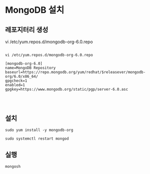 # MongoDB 설치

## 레포지터리 생성

vi /etc/yum.repos.d/mongodb-org-6.0.repo

<pre>
<code>
vi /etc/yum.repos.d/mongodb-org-6.0.repo

[mongodb-org-6.0]
name=MongoDB Repository
baseurl=https://repo.mongodb.org/yum/redhat/$releasever/mongodb-org/6.0/x86_64/
gpgcheck=1
enabled=1
gpgkey=https://www.mongodb.org/static/pgp/server-6.0.asc
</pre>
</code>

## 설치
```
sudo yum install -y mongodb-org

sudo systemctl restart mongod
```

## 실행
```
mongosh
```
